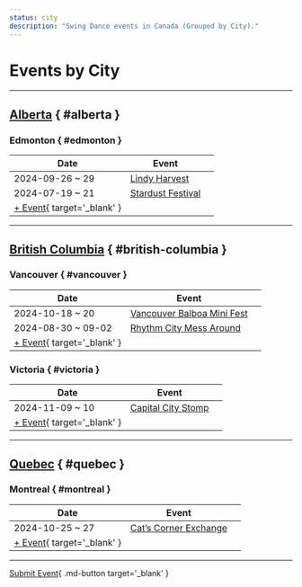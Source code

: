 ```yaml
---
status: city
description: "Swing Dance events in Canada (Grouped by City)."
---
```


# Events by City

---

## <a id=alberta></a>[Alberta](#alberta) { #alberta }

### <a id=edmonton></a>Edmonton { #edmonton }

| Date | Event | |
| --- | --- | --- |
| 2024-09-26 ~ 29 | [Lindy Harvest](lindy-harvest-2024.md) |  |
| 2024-07-19 ~ 21 | [Stardust Festival](stardust-festival-2024.md) |  |
| [+ Event](https://github.com/swingdance/events/issues/new?assignees=&labels=add+event&projects=&template=02-add_entity.yml&title=%5B2024%2Fca%5D%20%3CName%3E&region=ca&province=Alberta&city=Edmonton&org_id=&date_starts=2024-&date_ends=2024-){ target='_blank' }

---

## <a id=british-columbia></a>[British Columbia](#british-columbia) { #british-columbia }

### <a id=vancouver></a>Vancouver { #vancouver }

| Date | Event | |
| --- | --- | --- |
| 2024-10-18 ~ 20 | [Vancouver Balboa Mini Fest](vancouver-balboa-mini-fest-2024.md) |  |
| 2024-08-30 ~ 09-02 | [Rhythm City Mess Around](rhythm-city-mess-around-2024.md) |  |
| [+ Event](https://github.com/swingdance/events/issues/new?assignees=&labels=add+event&projects=&template=02-add_entity.yml&title=%5B2024%2Fca%5D%20%3CName%3E&region=ca&province=British%20Columbia&city=Vancouver&org_id=&date_starts=2024-&date_ends=2024-){ target='_blank' }

### <a id=victoria></a>Victoria { #victoria }

| Date | Event | |
| --- | --- | --- |
| 2024-11-09 ~ 10 | [Capital City Stomp](capital-city-stomp-2024.md) |  |
| [+ Event](https://github.com/swingdance/events/issues/new?assignees=&labels=add+event&projects=&template=02-add_entity.yml&title=%5B2024%2Fca%5D%20%3CName%3E&region=ca&province=British%20Columbia&city=Victoria&org_id=&date_starts=2024-&date_ends=2024-){ target='_blank' }

---

## <a id=quebec></a>[Quebec](#quebec) { #quebec }

### <a id=montreal></a>Montreal { #montreal }

| Date | Event | |
| --- | --- | --- |
| 2024-10-25 ~ 27 | [Cat’s Corner Exchange](cats-corner-exchange-2024.md) |  |
| [+ Event](https://github.com/swingdance/events/issues/new?assignees=&labels=add+event&projects=&template=02-add_entity.yml&title=%5B2024%2Fca%5D%20%3CName%3E&region=ca&province=Quebec&city=Montreal&org_id=&date_starts=2024-&date_ends=2024-){ target='_blank' }

---

[Submit Event](https://github.com/swingdance/events/issues/new?assignees=&labels=add+event&projects=&template=02-add_entity.yml&title=%5Bca%5D%20%3CName%3E&region=ca&province=&city=&org_id=2024){ .md-button target='_blank' }
